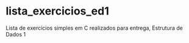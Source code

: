 # lista_exercicios_ed1
Lista de exercícios simples em C realizados para entrega, Estrutura de Dados 1
